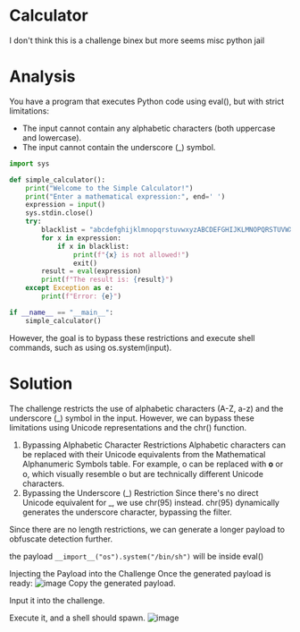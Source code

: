 # Calculator 
I don't think this is a challenge binex but more seems misc python jail

# Analysis

You have a program that executes Python code using eval(), but with strict limitations:
- The input cannot contain any alphabetic characters (both uppercase and lowercase).
- The input cannot contain the underscore (_) symbol.

```py
import sys

def simple_calculator():
    print("Welcome to the Simple Calculator!")
    print("Enter a mathematical expression:", end=' ')
    expression = input()
    sys.stdin.close()
    try:
        blacklist = "abcdefghijklmnopqrstuvwxyzABCDEFGHIJKLMNOPQRSTUVWXYZ_"
        for x in expression:
            if x in blacklist:
                print(f"{x} is not allowed!")
                exit()
        result = eval(expression)
        print(f"The result is: {result}")
    except Exception as e:
        print(f"Error: {e}")

if __name__ == "__main__":
    simple_calculator()
```

However, the goal is to bypass these restrictions and execute shell commands, such as using os.system(input).

# Solution

The challenge restricts the use of alphabetic characters (A-Z, a-z) and the underscore (_) symbol in the input. However, we can bypass these limitations using Unicode representations and the chr() function.

1. Bypassing Alphabetic Character Restrictions
Alphabetic characters can be replaced with their Unicode equivalents from the Mathematical Alphanumeric Symbols table.
For example, o can be replaced with 𝐨 or 𝗈, which visually resemble o but are technically different Unicode characters.
2. Bypassing the Underscore (_) Restriction
Since there's no direct Unicode equivalent for _, we use chr(95) instead.
chr(95) dynamically generates the underscore character, bypassing the filter.

Since there are no length restrictions, we can generate a longer payload to obfuscate detection further.

the payload `__import__("os").system("/bin/sh")` will be inside eval()

Injecting the Payload into the Challenge
Once the generated payload is ready:
![image](https://github.com/user-attachments/assets/f4ef7c07-8f67-46a5-9501-bc64f72c195c)
Copy the generated payload.

Input it into the challenge.

Execute it, and a shell should spawn.
![image](https://github.com/user-attachments/assets/a4aefe2a-dbf8-4995-93b1-4c86dad1cdf5)


